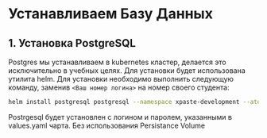 # Устанавливаем Базу Данных

## 1. Установка PostgreSQL

Postgres мы устанавливаем в kubernetes кластер, делается это исключительно в учебных целях. Для установки будет использована утилита helm. Для установки необходимо выполнить следующую команду, заменив `<Ваш номер логина>` на номер своего студента:

```bash
helm install postgresql postgresql --namespace xpaste-development --atomic --timeout 120s --create-namespace
```

Postrgesql будет установлен с логином и паролем, указанными в values.yaml чарта.
Без использования Persistance Volume
